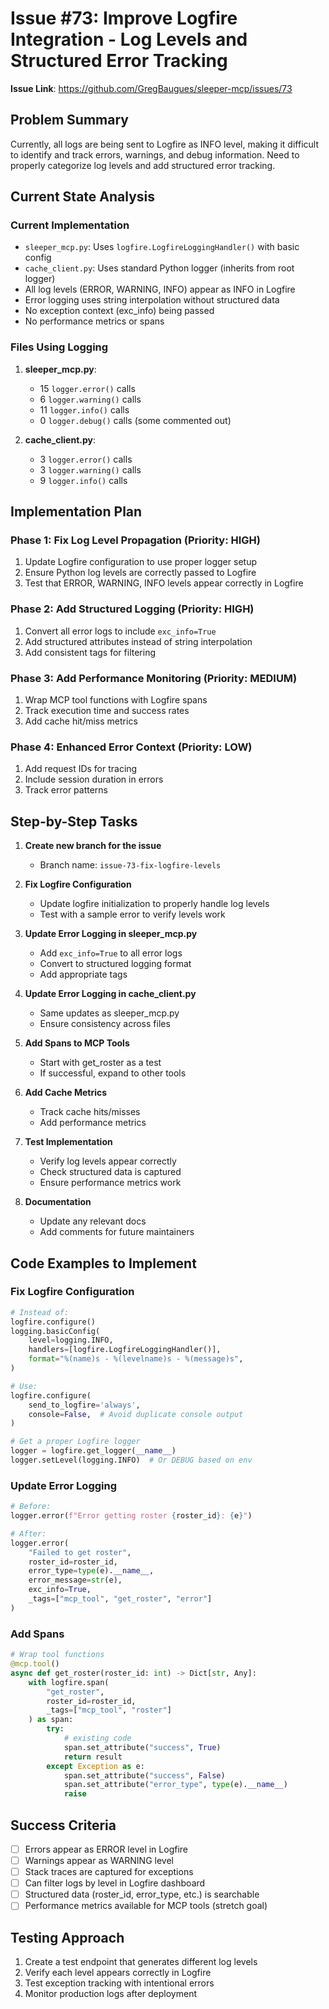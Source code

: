 # Issue #73: Improve Logfire Integration - Log Levels and Structured Error Tracking

**Issue Link**: https://github.com/GregBaugues/sleeper-mcp/issues/73

## Problem Summary
Currently, all logs are being sent to Logfire as INFO level, making it difficult to identify and track errors, warnings, and debug information. Need to properly categorize log levels and add structured error tracking.

## Current State Analysis

### Current Implementation
- `sleeper_mcp.py`: Uses `logfire.LogfireLoggingHandler()` with basic config
- `cache_client.py`: Uses standard Python logger (inherits from root logger)
- All log levels (ERROR, WARNING, INFO) appear as INFO in Logfire
- Error logging uses string interpolation without structured data
- No exception context (exc_info) being passed
- No performance metrics or spans

### Files Using Logging
1. **sleeper_mcp.py**:
   - 15 `logger.error()` calls
   - 6 `logger.warning()` calls
   - 11 `logger.info()` calls
   - 0 `logger.debug()` calls (some commented out)

2. **cache_client.py**:
   - 3 `logger.error()` calls
   - 3 `logger.warning()` calls
   - 9 `logger.info()` calls

## Implementation Plan

### Phase 1: Fix Log Level Propagation (Priority: HIGH)
1. Update Logfire configuration to use proper logger setup
2. Ensure Python log levels are correctly passed to Logfire
3. Test that ERROR, WARNING, INFO levels appear correctly in Logfire

### Phase 2: Add Structured Logging (Priority: HIGH)
1. Convert all error logs to include `exc_info=True`
2. Add structured attributes instead of string interpolation
3. Add consistent tags for filtering

### Phase 3: Add Performance Monitoring (Priority: MEDIUM)
1. Wrap MCP tool functions with Logfire spans
2. Track execution time and success rates
3. Add cache hit/miss metrics

### Phase 4: Enhanced Error Context (Priority: LOW)
1. Add request IDs for tracing
2. Include session duration in errors
3. Track error patterns

## Step-by-Step Tasks

1. **Create new branch for the issue**
   - Branch name: `issue-73-fix-logfire-levels`

2. **Fix Logfire Configuration**
   - Update logfire initialization to properly handle log levels
   - Test with a sample error to verify levels work

3. **Update Error Logging in sleeper_mcp.py**
   - Add `exc_info=True` to all error logs
   - Convert to structured logging format
   - Add appropriate tags

4. **Update Error Logging in cache_client.py**
   - Same updates as sleeper_mcp.py
   - Ensure consistency across files

5. **Add Spans to MCP Tools**
   - Start with get_roster as a test
   - If successful, expand to other tools

6. **Add Cache Metrics**
   - Track cache hits/misses
   - Add performance metrics

7. **Test Implementation**
   - Verify log levels appear correctly
   - Check structured data is captured
   - Ensure performance metrics work

8. **Documentation**
   - Update any relevant docs
   - Add comments for future maintainers

## Code Examples to Implement

### Fix Logfire Configuration
```python
# Instead of:
logfire.configure()
logging.basicConfig(
    level=logging.INFO,
    handlers=[logfire.LogfireLoggingHandler()],
    format="%(name)s - %(levelname)s - %(message)s",
)

# Use:
logfire.configure(
    send_to_logfire='always',
    console=False,  # Avoid duplicate console output
)

# Get a proper Logfire logger
logger = logfire.get_logger(__name__)
logger.setLevel(logging.INFO)  # Or DEBUG based on env
```

### Update Error Logging
```python
# Before:
logger.error(f"Error getting roster {roster_id}: {e}")

# After:
logger.error(
    "Failed to get roster",
    roster_id=roster_id,
    error_type=type(e).__name__,
    error_message=str(e),
    exc_info=True,
    _tags=["mcp_tool", "get_roster", "error"]
)
```

### Add Spans
```python
# Wrap tool functions
@mcp.tool()
async def get_roster(roster_id: int) -> Dict[str, Any]:
    with logfire.span(
        "get_roster",
        roster_id=roster_id,
        _tags=["mcp_tool", "roster"]
    ) as span:
        try:
            # existing code
            span.set_attribute("success", True)
            return result
        except Exception as e:
            span.set_attribute("success", False)
            span.set_attribute("error_type", type(e).__name__)
            raise
```

## Success Criteria
- [ ] Errors appear as ERROR level in Logfire
- [ ] Warnings appear as WARNING level
- [ ] Stack traces are captured for exceptions
- [ ] Can filter logs by level in Logfire dashboard
- [ ] Structured data (roster_id, error_type, etc.) is searchable
- [ ] Performance metrics available for MCP tools (stretch goal)

## Testing Approach
1. Create a test endpoint that generates different log levels
2. Verify each level appears correctly in Logfire
3. Test exception tracking with intentional errors
4. Monitor production logs after deployment